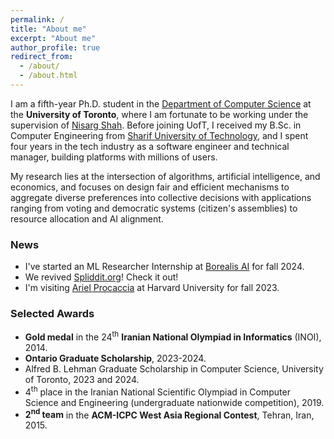 ```yaml
---
permalink: /
title: "About me"
excerpt: "About me"
author_profile: true
redirect_from: 
  - /about/
  - /about.html
---
```


I am a fifth-year Ph.D. student in the
[Department of Computer Science](https://web.cs.toronto.edu/)
at the **University of Toronto**,
where I am fortunate to be working under the supervision of
[Nisarg Shah](https://www.cs.toronto.edu/~nisarg/).
Before joining UofT, I received my B.Sc. in Computer Engineering from
[Sharif University of Technology](http://ce.sharif.edu/), and
I spent four years in the tech industry as a software engineer and
technical manager, building platforms with millions of users.



My research lies at the intersection of algorithms,
artificial intelligence, and economics,
and focuses on design fair and efficient mechanisms
to aggregate diverse preferences into collective decisions
with applications ranging from voting and
democratic systems (citizen's assemblies)
to resource allocation and AI alignment.

### News

* I've started an ML Researcher Internship at [Borealis AI](https://borealisai.com/) for fall 2024.
* We revived [Spliddit.org](http://spliddit.org)! Check it out!
* I'm visiting [Ariel Procaccia](https://procaccia.info) at Harvard University for fall 2023.

### Selected Awards

* **Gold medal** in the 24<sup>th</sup> **Iranian National Olympiad in Informatics** (INOI), 2014.
* **Ontario Graduate Scholarship**, 2023-2024.
* Alfred B. Lehman Graduate Scholarship in Computer Science, University of Toronto, 2023 and 2024.
* 4<sup>th</sup> place in the Iranian National Scientific Olympiad in Computer Science and Engineering (undergraduate nationwide competition), 2019.
* **2<sup>nd</sup> team** in the **ACM-ICPC West Asia Regional Contest**, Tehran, Iran, 2015.
